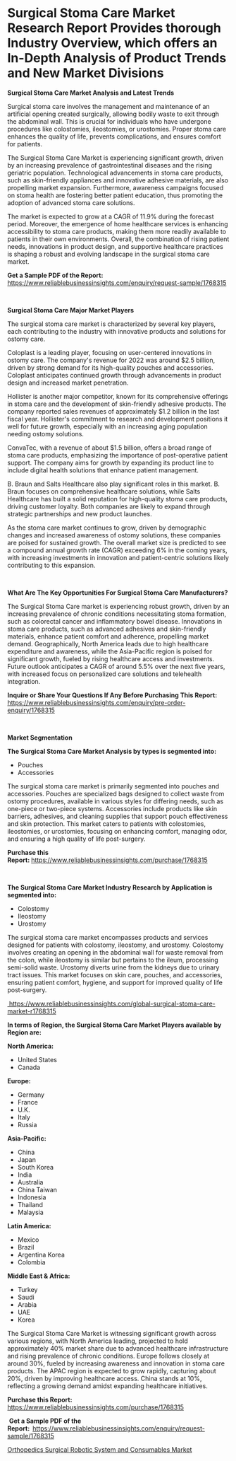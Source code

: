<p><h1>Surgical Stoma Care Market Research Report Provides thorough Industry Overview, which offers an In-Depth Analysis of Product Trends and New Market Divisions</h1></p><p><strong>Surgical Stoma Care Market Analysis and Latest Trends</strong></p>
<p><p>Surgical stoma care involves the management and maintenance of an artificial opening created surgically, allowing bodily waste to exit through the abdominal wall. This is crucial for individuals who have undergone procedures like colostomies, ileostomies, or urostomies. Proper stoma care enhances the quality of life, prevents complications, and ensures comfort for patients.</p><p>The Surgical Stoma Care Market is experiencing significant growth, driven by an increasing prevalence of gastrointestinal diseases and the rising geriatric population. Technological advancements in stoma care products, such as skin-friendly appliances and innovative adhesive materials, are also propelling market expansion. Furthermore, awareness campaigns focused on stoma health are fostering better patient education, thus promoting the adoption of advanced stoma care solutions.</p><p>The market is expected to grow at a CAGR of 11.9% during the forecast period. Moreover, the emergence of home healthcare services is enhancing accessibility to stoma care products, making them more readily available to patients in their own environments. Overall, the combination of rising patient needs, innovations in product design, and supportive healthcare practices is shaping a robust and evolving landscape in the surgical stoma care market.</p></p>
<p><strong>Get a Sample PDF of the Report:&nbsp;</strong> <a href="https://www.reliablebusinessinsights.com/enquiry/request-sample/1768315?utm_campaign=2253&utm_medium=2&utm_source=Github&utm_content=ia&utm_term=05032025&utm_id=surgical-stoma-care">https://www.reliablebusinessinsights.com/enquiry/request-sample/1768315</a></p>
<p>&nbsp;</p>
<p><strong>Surgical Stoma Care Major Market Players</strong></p>
<p><p>The surgical stoma care market is characterized by several key players, each contributing to the industry with innovative products and solutions for ostomy care.</p><p>Coloplast is a leading player, focusing on user-centered innovations in ostomy care. The company's revenue for 2022 was around $2.5 billion, driven by strong demand for its high-quality pouches and accessories. Coloplast anticipates continued growth through advancements in product design and increased market penetration.</p><p>Hollister is another major competitor, known for its comprehensive offerings in stoma care and the development of skin-friendly adhesive products. The company reported sales revenues of approximately $1.2 billion in the last fiscal year. Hollister's commitment to research and development positions it well for future growth, especially with an increasing aging population needing ostomy solutions.</p><p>ConvaTec, with a revenue of about $1.5 billion, offers a broad range of stoma care products, emphasizing the importance of post-operative patient support. The company aims for growth by expanding its product line to include digital health solutions that enhance patient management.</p><p>B. Braun and Salts Healthcare also play significant roles in this market. B. Braun focuses on comprehensive healthcare solutions, while Salts Healthcare has built a solid reputation for high-quality stoma care products, driving customer loyalty. Both companies are likely to expand through strategic partnerships and new product launches.</p><p>As the stoma care market continues to grow, driven by demographic changes and increased awareness of ostomy solutions, these companies are poised for sustained growth. The overall market size is predicted to see a compound annual growth rate (CAGR) exceeding 6% in the coming years, with increasing investments in innovation and patient-centric solutions likely contributing to this expansion.</p></p>
<p>&nbsp;</p>
<p><strong>What Are The Key Opportunities For Surgical Stoma Care Manufacturers?</strong></p>
<p><p>The Surgical Stoma Care market is experiencing robust growth, driven by an increasing prevalence of chronic conditions necessitating stoma formation, such as colorectal cancer and inflammatory bowel disease. Innovations in stoma care products, such as advanced adhesives and skin-friendly materials, enhance patient comfort and adherence, propelling market demand. Geographically, North America leads due to high healthcare expenditure and awareness, while the Asia-Pacific region is poised for significant growth, fueled by rising healthcare access and investments. Future outlook anticipates a CAGR of around 5.5% over the next five years, with increased focus on personalized care solutions and telehealth integration.</p></p>
<p><strong>Inquire or Share Your Questions If Any Before Purchasing This Report:</strong> <a href="https://www.reliablebusinessinsights.com/enquiry/pre-order-enquiry/1768315?utm_campaign=2253&utm_medium=2&utm_source=Github&utm_content=ia&utm_term=05032025&utm_id=surgical-stoma-care">https://www.reliablebusinessinsights.com/enquiry/pre-order-enquiry/1768315</a></p>
<p>&nbsp;</p>
<p><strong>Market Segmentation</strong></p>
<p><strong>The Surgical Stoma Care Market Analysis by types is segmented into:</strong></p>
<p><ul><li>Pouches</li><li>Accessories</li></ul></p>
<p><p>The surgical stoma care market is primarily segmented into pouches and accessories. Pouches are specialized bags designed to collect waste from ostomy procedures, available in various styles for differing needs, such as one-piece or two-piece systems. Accessories include products like skin barriers, adhesives, and cleaning supplies that support pouch effectiveness and skin protection. This market caters to patients with colostomies, ileostomies, or urostomies, focusing on enhancing comfort, managing odor, and ensuring a high quality of life post-surgery.</p></p>
<p><strong>Purchase this Report:&nbsp;</strong><a href="https://www.reliablebusinessinsights.com/purchase/1768315?utm_campaign=2253&utm_medium=2&utm_source=Github&utm_content=ia&utm_term=05032025&utm_id=surgical-stoma-care">https://www.reliablebusinessinsights.com/purchase/1768315</a></p>
<p>&nbsp;</p>
<p><strong>The Surgical Stoma Care Market Industry Research by Application is segmented into:</strong></p>
<p><ul><li>Colostomy</li><li>Ileostomy</li><li>Urostomy</li></ul></p>
<p><p>The surgical stoma care market encompasses products and services designed for patients with colostomy, ileostomy, and urostomy. Colostomy involves creating an opening in the abdominal wall for waste removal from the colon, while ileostomy is similar but pertains to the ileum, processing semi-solid waste. Urostomy diverts urine from the kidneys due to urinary tract issues. This market focuses on skin care, pouches, and accessories, ensuring patient comfort, hygiene, and support for improved quality of life post-surgery.</p></p>
<p><a href="https://www.reliablebusinessinsights.com/global-surgical-stoma-care-market-r1768315?utm_campaign=2253&utm_medium=2&utm_source=Github&utm_content=ia&utm_term=05032025&utm_id=surgical-stoma-care">&nbsp;https://www.reliablebusinessinsights.com/global-surgical-stoma-care-market-r1768315</a></p>
<p><strong>In terms of Region, the Surgical Stoma Care Market Players available by Region are:</strong></p>
<p>
    <p> <strong> North America: </strong>
        <ul>
            <li>United States</li>
            <li>Canada</li>
        </ul>
        </p> 
    <p> <strong> Europe: </strong>
        <ul>
            <li>Germany</li>
            <li>France</li>
            <li>U.K.</li>
            <li>Italy</li>
            <li>Russia</li>
        </ul>
        </p> 
    <p> <strong> Asia-Pacific: </strong>
        <ul>
            <li>China</li>
            <li>Japan</li>
            <li>South Korea</li>
            <li>India</li>
            <li>Australia</li>
            <li>China Taiwan</li>
            <li>Indonesia</li>
            <li>Thailand</li>
            <li>Malaysia</li>
        </ul>
        </p> 
    <p> <strong> Latin America: </strong>
        <ul>
            <li>Mexico</li>
            <li>Brazil</li>
            <li>Argentina Korea</li>
            <li>Colombia</li>
        </ul>
        </p> 
    <p> <strong> Middle East & Africa: </strong>
        <ul>
            <li>Turkey</li>
            <li>Saudi</li>
            <li>Arabia</li>
            <li>UAE</li>
            <li>Korea</li>
        </ul>
    </p>
    </p>
<p><p>The Surgical Stoma Care Market is witnessing significant growth across various regions, with North America leading, projected to hold approximately 40% market share due to advanced healthcare infrastructure and rising prevalence of chronic conditions. Europe follows closely at around 30%, fueled by increasing awareness and innovation in stoma care products. The APAC region is expected to grow rapidly, capturing about 20%, driven by improving healthcare access. China stands at 10%, reflecting a growing demand amidst expanding healthcare initiatives.</p></p>
<p><strong>Purchase this Report: </strong><a href="https://www.reliablebusinessinsights.com/purchase/1768315?utm_campaign=2253&utm_medium=2&utm_source=Github&utm_content=ia&utm_term=05032025&utm_id=surgical-stoma-care">https://www.reliablebusinessinsights.com/purchase/1768315</a></p>
<p>&nbsp;<strong>Get a Sample PDF of the Report:&nbsp;&nbsp;</strong><a href="https://www.reliablebusinessinsights.com/enquiry/request-sample/1768315?utm_campaign=2253&utm_medium=2&utm_source=Github&utm_content=ia&utm_term=05032025&utm_id=surgical-stoma-care">https://www.reliablebusinessinsights.com/enquiry/request-sample/1768315</a></p>
<p><strong></strong></p>
<p><p><a href="https://github.com/petbigbeepjn/Market-Research-Report-List-1/blob/main/orthopedics-surgical-robotic-system-and-consumables-market.md?utm_campaign=2253&utm_medium=2&utm_source=Github&utm_content=ia&utm_term=05032025&utm_id=surgical-stoma-care">Orthopedics Surgical Robotic System and Consumables Market</a></p></p>